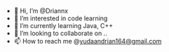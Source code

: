 - 👋 Hi, I’m @Driannx
- 👀 I’m interested in code learning
- 🌱 I’m currently learning Java, C++
- 💞️ I’m looking to collaborate on ..
- 📫 How to reach me @yudaandrian164@gmail.com

<!---
Driannx/Driannx is a ✨ special ✨ repository because its `README.md` (this file) appears on your GitHub profile.
You can click the Preview link to take a look at your changes.
--->
